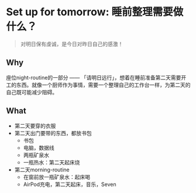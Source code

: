 # Set up for tomorrow: 睡前整理需要做什么？


> 对明日保有虔诚，是今日对昨日自己的感激！


## Why

座位night-routine的一部分 —— 「请明日远行」，想着在睡前准备第二天需要开工的东西。就像一个厨师作为事情，需要一个整理自己的工作台一样，为第二天的自己既可能减少阻碍。


## What

* 第二天要穿的衣服
* 第二天出门要带的东西，都放书包
	* 书包
	* 电脑，数据线
	* 两瓶矿泉水
	* 一瓶热水：第二天起床烧 	
* 第二天morning-routine
	* 在窗前放一瓶矿泉水：起床喝
	* AirPod充电，第二天起床，音乐，Seven 	